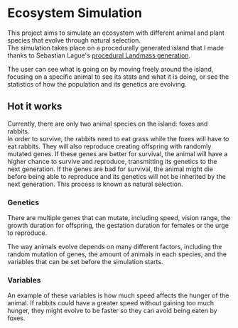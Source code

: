 # Ecosystem Simulation
This project aims to simulate an ecosystem with different animal and plant species that evolve through natural selection. <br>
The simulation takes place on a procedurally generated island that I made thanks to Sebastian Lague's [procedural Landmass generation](https://github.com/SebLague/Procedural-Landmass-Generation).

The user can see what is going on by moving freely around the island, focusing on a specific animal to see its stats and what it is doing, or see the statistics of how the population and its genetics are evolving.

## Hot it works

Currently, there are only two animal species on the island: foxes and rabbits. <br>
In order to survive, the rabbits need to eat grass while the foxes will have to eat rabbits. They will also reproduce creating offspring with randomly mutated genes. If these genes are better for survival, the animal will have a higher chance to survive and reproduce, transmitting its genetics to the next generation. If the genes are bad for survival, the animal might die before being able to reproduce and its genetics will not be inherited by the next generation. This process is known as natural selection.

### Genetics
There are multiple genes that can mutate, including speed, vision range, the growth duration for offspring, the gestation duration for females or the urge to reproduce.

The way animals evolve depends on many different factors, including the random mutation of genes, the amount of animals in each species, and the variables that can be set before the simulation starts.

### Variables
An example of these variables is how much speed affects the hunger of the animal. If rabbits could have a greater speed without gaining too much hunger, they might evolve to be faster so they can avoid being eaten by foxes.
